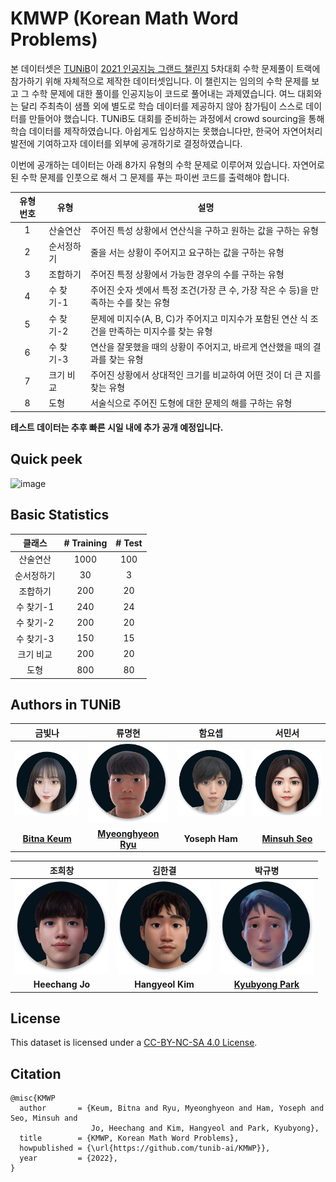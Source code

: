 # KMWP (<b>K</b>orean <b>M</b>ath <b>W</b>ord <b>P</b>roblems)

본 데이터셋은 [TUNiB](http://tunib.ai)이 [2021 인공지능 그랜드 챌린지](https://www.ai-challenge.kr/) 5차대회 수학 문제풀이 트랙에 참가하기 위해 자체적으로 제작한 데이터셋입니다. 이 챌린지는 임의의 수학 문제를 보고 그 수학 문제에 대한 풀이를 인공지능이 코드로 풀어내는 과제였습니다. 여느 대회와는 달리 주최측이 샘플 외에 별도로 학습 데이터를 제공하지 않아 참가팀이 스스로 데이터를 만들어야 했습니다. TUNiB도 대회를 준비하는 과정에서 crowd sourcing을 통해 학습 데이터를 제작하였습니다. 아쉽게도 입상하지는 못했습니다만, 한국어 자연어처리 발전에 기여하고자 데이터를 외부에 공개하기로 결정하였습니다.   
  
이번에 공개하는 데이터는 아래 8가지 유형의 수학 문제로 이루어져 있습니다. 
자연어로 된 수학 문제를 인풋으로 해서 그 문제를 푸는 파이썬 코드를 출력해야 합니다.
  
|유형 번호|유형|설명|  
|:-------:|---|-----|  
|1|산술연산|주어진 특성 상황에서 연산식을 구하고 원하는 값을 구하는 유형|  
|2|순서정하기|줄을 서는 상황이 주어지고 요구하는 값을 구하는 유형|  
|3|조합하기|주어진 특정 상황에서 가능한 경우의 수를 구하는 유형|  
|4|수 찾기-1|주어진 숫자 셋에서 특정 조건(가장 큰 수, 가장 작은 수 등)을 만족하는 수를 찾는 유형|  
|5|수 찾기-2|문제에 미지수(A, B, C)가 주어지고 미지수가 포함된 연산 식 조건을 만족하는 미지수를 찾는 유형|  
|6|수 찾기-3|연산을 잘못했을 때의 상황이 주어지고, 바르게 연산했을 때의 결과를 찾는 유형|  
|7|크기 비교|주어진 상황에서 상대적인 크기를 비교하여 어떤 것이 더 큰 지를 찾는 유형|  
|8|도형|서술식으로 주어진 도형에 대한 문제의 해를 구하는 유형|  
  
<B>테스트 데이터는 추후 빠른 시일 내에 추가 공개 예정입니다.</b>
    
## Quick peek
  
![image](https://user-images.githubusercontent.com/42150335/148648117-3a0272b6-dda8-4ec9-9e91-39fdbb25ee73.png)
      
## Basic Statistics
 
|클래스|# Training|# Test |
|:----:|:------:|:------------:|
|산술연산 | 1000    | 100   |
|순서정하기  |30     | 3 |
|조합하기  |200     |20|
|수 찾기-1  |240     |24|
|수 찾기-2  |200     |20|
|수 찾기-3 |150      |15|
|크기 비교 | 200 |20|
|도형 | 800 |80|

  
## Authors in TUNiB
  
|금빛나|류명현|함요셉|서민서|
|:---------------:|:---------------:|:-------------:|:-------------:|  
|<img src="members/billie.png" width=150>|<img src="members/ryu.png" width=150>|<img src="members/chris.png" width=150>|<img src="members/sally.png" width=150>|  
|**[Bitna Keum](https://github.com/BitnaKeum)**|**[Myeonghyeon Ryu](https://github.com/ryubright)**|**Yoseph Ham**|**[Minsuh Seo](https://github.com/smsail)**|
  
|조희창|김한결|박규병|
|:---------------:|:---------------:|:-------------:|
|<img src="members/peter.png" width=150>|<img src="members/hans.png" width=150>|<img src="members/ryan.png" width=150>|  
|**Heechang Jo**|**Hangyeol Kim**|**[Kyubyong Park](https://github.com/kyubyong)**|
  
## License
  
This dataset is licensed under a [CC-BY-NC-SA 4.0 License](https://creativecommons.org/licenses/by-nc-sa/4.0/deed.ko).
  
## Citation
  
```
@misc{KMWP
  author       = {Keum, Bitna and Ryu, Myeonghyeon and Ham, Yoseph and Seo, Minsuh and 
                  Jo, Heechang and Kim, Hangyeol and Park, Kyubyong},
  title        = {KMWP, Korean Math Word Problems},
  howpublished = {\url{https://github.com/tunib-ai/KMWP}},
  year         = {2022},
}
```
